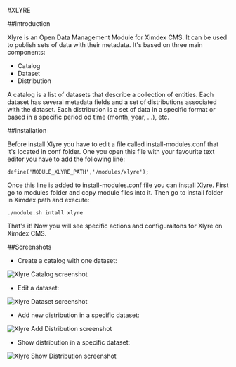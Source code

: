 #XLYRE

##Introduction

Xlyre is an Open Data Management Module for Ximdex CMS. It can be used to publish sets of data with their metadata. It's based on three main components:

* Catalog
* Dataset 
* Distribution

A catalog is a list of datasets that describe a collection of entities. Each dataset has several metadata fields and a set of distributions associated with the dataset. Each distribution is a set of data in a specific format or based in a specific period od time (month, year, ...), etc.

##Installation

Before install Xlyre you have to edit a file called install-modules.conf that it's located in conf folder. One you open this file with your favourite text editor you have to add the following line:

    define('MODULE_XLYRE_PATH','/modules/xlyre');

Once this line is added to install-modules.conf file you can install Xlyre. First go to modules folder and copy module files into it. Then go to install folder in Ximdex path and execute:

    ./module.sh intall xlyre

That's it! Now you will see specific actions and configuraitons for Xlyre on Ximdex CMS.


##Screenshots

* Create a catalog with one dataset:

![Xlyre Catalog screenshot](https://www.dropbox.com/s/af6yfyll7l9u1fp/catalog.png "Xlyre Catalog screenshot")

* Edit a dataset:

![Xlyre Dataset screenshot](https://www.dropbox.com/s/7ixej7lavzdu99w/dataset.png "Xlyre Dataset screenshot")

* Add new distribution in a specific dataset:

![Xlyre Add Distribution screenshot](https://www.dropbox.com/s/58k4gko5aie3oaz/distribution1.png "Xlyre Add Distribution screenshot")

* Show distribution in a specific dataset:

![Xlyre Show Distribution screenshot](https://www.dropbox.com/s/98jydnmdja63c8c/distribution2.png "Xlyre Show Distribution screenshot")

